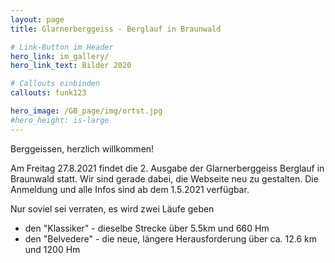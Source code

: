 ```yaml
---
layout: page
title: Glarnerberggeiss - Berglauf in Braunwald

# Link-Button im Header
hero_link: im_gallery/
hero_link_text: Bilder 2020

# Callouts einbinden
callouts: funk123

hero_image: /GB_page/img/ortst.jpg
#hero_height: is-large
---
```


Berggeissen, herzlich willkommen!

Am Freitag 27.8.2021 findet die 2. Ausgabe der Glarnerberggeiss Berglauf in Braunwald statt. Wir sind gerade dabei, die Webseite neu zu gestalten. 
Die Anmeldung und alle Infos sind ab dem 1.5.2021 verfügbar.

Nur soviel sei verraten, es wird zwei Läufe geben

 - den "Klassiker" - dieselbe Strecke über 5.5km und 660 Hm
 - den "Belvedere" - die neue, längere Herausforderung über ca. 12.6 km und 1200 Hm


